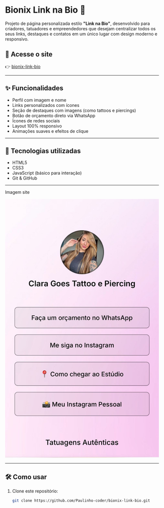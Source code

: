 # Bionix Link na Bio 🔗

Projeto de página personalizada estilo **"Link na Bio"**, desenvolvido para criadores, tatuadores e empreendedores que desejam centralizar todos os seus links, destaques e contatos em um único lugar com design moderno e responsivo.


## 🚀 Acesse o site

👉 [bionix-link-bio](https://paulinho-coder.github.io/bionix-link-bio/)

---

## ✨ Funcionalidades

- Perfil com imagem e nome
- Links personalizados com ícones
- Seção de destaques com imagens (como tattoos e piercings)
- Botão de orçamento direto via WhatsApp
- Ícones de redes sociais
- Layout 100% responsivo
- Animações suaves e efeitos de clique

---

## 🧠 Tecnologias utilizadas

- HTML5
- CSS3
- JavaScript (básico para interação)
- Git & GitHub

---

Imagem site

<img src="./assets/screenshot.jpeg" width="600" alt="Visual do site" />

---

## 🛠️ Como usar

1. Clone este repositório:
   ```bash
   git clone https://github.com/Paulinho-coder/bionix-link-bio.git


